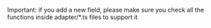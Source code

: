 Important: if you add a new field,
please make sure you check all the functions inside adapter/*.ts files
to support it